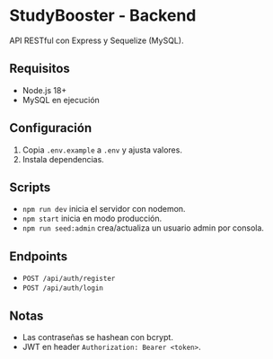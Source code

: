 # StudyBooster - Backend

API RESTful con Express y Sequelize (MySQL).

## Requisitos

- Node.js 18+
- MySQL en ejecución

## Configuración

1. Copia `.env.example` a `.env` y ajusta valores.
2. Instala dependencias.

## Scripts

- `npm run dev` inicia el servidor con nodemon.
- `npm start` inicia en modo producción.
- `npm run seed:admin` crea/actualiza un usuario admin por consola.

## Endpoints

- `POST /api/auth/register`
- `POST /api/auth/login`

## Notas

- Las contraseñas se hashean con bcrypt.
- JWT en header `Authorization: Bearer <token>`.
